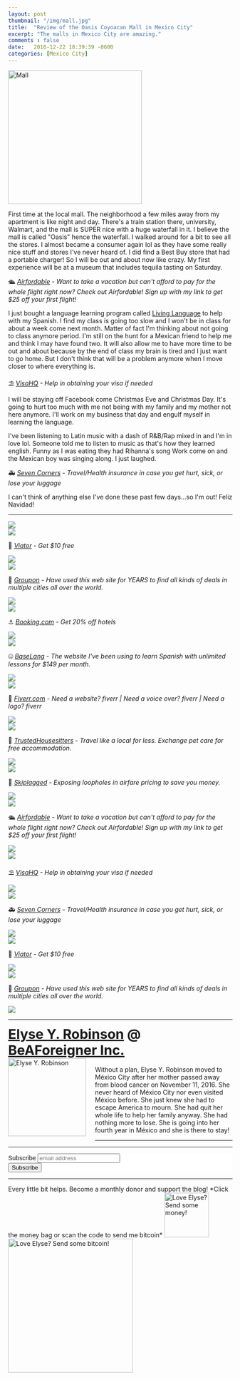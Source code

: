 ```yaml
---
layout: post
thumbnail: "/img/mall.jpg"
title:  "Review of the Oasis Coyoacan Mall in Mexico City"
excerpt: "The malls in Mexico City are amazing."
comments : false
date:   2016-12-22 18:39:39 -0600
categories: [Mexico City]
---
```


<img src="/img/mall.jpg" width="300" height="300" alt="Mall">

First time at the local mall. The neighborhood a few miles away from my apartment is like night and day. There's a train station there, university, Walmart, and the mall is SUPER nice with a huge waterfall in it. I believe the mall is called "Oasis" hence the waterfall. I walked around for a bit to see all the stores. I almost became a consumer again lol as they have some really nice stuff and stores I've never heard of. I did find a Best Buy store that had a portable charger! So I will be out and about now like crazy. My first experience will be at a museum that includes tequila tasting on Saturday.

🛳️ <i><a href="https://www.airfordable.com/referred?referrer=5a68bfc9535a390036c934f7" target="_blank">Airfordable</a> - Want to take a vacation but can't afford to pay for the whole flight right now? Check out Airfordable! Sign up with my link to get $25 off your first flight!</i><br>

I just bought a language learning program called <a href="http://www.livinglanguage.com/">Living Language</a> to help with my Spanish. I find my class is going too slow and I won't be in class for about a week come next month. Matter of fact I'm thinking about not going to class anymore period. I'm still on the hunt for a Mexican friend to help me and think I may have found two. It will also allow me to have more time to be out and about because by the end of class my brain is tired and I just want to go home. But I don't think that will be a problem anymore when I move closer to where everything is.

⛱️ <i><a href="https://www.visahq.com/?a_aid=vaff9616" target="_blank">VisaHQ</a> - Help in obtaining your visa if needed</i><br>

I will be staying off Facebook come Christmas Eve and Christmas Day. It's going to hurt too much with me not being with my family and my mother not here anymore. I'll work on my business that day and engulf myself in learning the language.

I've been listening to Latin music with a dash of R&amp;B/Rap mixed in and I'm in love lol. Someone told me to listen to music as that's how they learned english. Funny as I was eating they had Rihanna's song Work come on and the Mexican boy was singing along. I just laughed.

🚑 <i><a href="https://www.sevencorners.com/?a=7EA9D670-6805-4F0F-AB1C-804BD2C35B7D&z=HGP2SEQ" target="_blank">Seven Corners</a> - Travel/Health insurance in case you get hurt, sick, or lose your luggage</i><br>

I can't think of anything else I've done these past few days...so I'm out! Feliz Navidad!

<hr>

<picture>
  <source srcset="/img/mall (1).webp" type="image/webp">
  <source srcset="/img/mall (1).jpg" type="image/jpeg">
<img src="/img/mall (1).jpg">
</picture>
<br>

<picture>
  <source srcset="/img/mall (2).webp" type="image/webp">
  <source srcset="/img/mall (2).jpg" type="image/jpeg">
<img src="/img/mall (2).jpg">
</picture>
<br>

🛴 <i><a href="https://www.awin1.com/awclick.php?gid=385121&mid=11018&awinaffid=323811&linkid=2598552&clickref=" target="_blank">Viator</a> - Get $10 free</i><br>

<picture>
  <source srcset="/img/mall (3).webp" type="image/webp">
  <source srcset="/img/mall (3).jpg" type="image/jpeg">
<img src="/img/mall (3).jpg">
</picture>
<br>

<picture>
  <source srcset="/img/mall (4).webp" type="image/webp">
  <source srcset="/img/mall (4).jpg" type="image/jpeg">
<img src="/img/mall (4).jpg">
</picture>
<br>

🗿 <i><a href="https://www.groupon.com/visitor_referral/h/ee4bce1e-84de-4387-a735-d59d04539960" target="_blank">Groupon</a> - Have used this web site for YEARS to find all kinds of deals in multiple cities all over the world.</i><br>

<picture>
  <source srcset="/img/mall (5).webp" type="image/webp">
  <source srcset="/img/mall (5).jpg" type="image/jpeg">
<img src="/img/mall (5).jpg">
</picture>
<br>

<picture>
  <source srcset="/img/mall (6).webp" type="image/webp">
  <source srcset="/img/mall (6).jpg" type="image/jpeg">
<img src="/img/mall (6).jpg">
</picture>
<br>

⚓ <i><a href="https://www.booking.com/index.html?aid=1953880" target="_blank">Booking.com</a> - Get 20% off hotels</i><br>

<picture>
  <source srcset="/img/mall (7).webp" type="image/webp">
  <source srcset="/img/mall (7).jpg" type="image/jpeg">
<img src="/img/mall (7).jpg">
</picture>
<br>

<picture>
  <source srcset="/img/mall (8).webp" type="image/webp">
  <source srcset="/img/mall (8).jpg" type="image/jpeg">
<img src="/img/mall (8).jpg">
</picture>
<br>

🤐 <i><a href="https://baselang.com/signup/?referral=me%40elyserobinson.com" target="_blank">BaseLang</a> - The website I've been using to learn Spanish with unlimited lessons for $149 per month.</i><br>

<picture>
  <source srcset="/img/mall (9).webp" type="image/webp">
  <source srcset="/img/mall (9).jpg" type="image/jpeg">
<img src="/img/mall (9).jpg">
</picture>
<br>

<picture>
  <source srcset="/img/mall (10).webp" type="image/webp">
  <source srcset="/img/mall (10).jpg" type="image/jpeg">
<img src="/img/mall (10).jpg">
</picture>
<br>

💎 <i><a href="https://www.awin1.com/awclick.php?gid=383744&mid=6288&awinaffid=323811&linkid=2587800&clickref=" target="_blank">Fiverr.com</a> - Need a website? fiverr | Need a voice over? fiverr | Need a logo? fiverr</i><br>

<picture>
  <source srcset="/img/mall (11).webp" type="image/webp">
  <source srcset="/img/mall (11).jpg" type="image/jpeg">
<img src="/img/mall (11).jpg">
</picture>
<br>

<picture>
  <source srcset="/img/mall (12).webp" type="image/webp">
  <source srcset="/img/mall (12).jpg" type="image/jpeg">
<img src="/img/mall (12).jpg">
</picture>
<br>

📆 <i><a href="https://www.awin1.com/awclick.php?gid=379678&mid=5759&awinaffid=323811&linkid=2562126&clickref=" target="_blank">TrustedHousesitters</a> - Travel like a local for less. Exchange pet care for free accommodation.</i><br>

<picture>
  <source srcset="/img/mall (13).webp" type="image/webp">
  <source srcset="/img/mall (13).jpg" type="image/jpeg">
<img src="/img/mall (13).jpg">
</picture>
<br>

<picture>
  <source srcset="/img/mall (14).webp" type="image/webp">
  <source srcset="/img/mall (14).jpg" type="image/jpeg">
<img src="/img/mall (14).jpg">
</picture>
<br>

🎠 <i><a href="https://skiplagged.com/r/elyser" target="_blank">Skiplagged</a> - Exposing loopholes in airfare pricing to save you money.</i><br>

<picture>
  <source srcset="/img/mall (15).webp" type="image/webp">
  <source srcset="/img/mall (15).jpg" type="image/jpeg">
<img src="/img/mall (15).jpg">
</picture>
<br>

<picture>
  <source srcset="/img/mall (16).webp" type="image/webp">
  <source srcset="/img/mall (16).jpg" type="image/jpeg">
<img src="/img/mall (16).jpg">
</picture>
<br>

🛳️ <i><a href="https://www.airfordable.com/referred?referrer=5a68bfc9535a390036c934f7" target="_blank">Airfordable</a> - Want to take a vacation but can't afford to pay for the whole flight right now? Check out Airfordable! Sign up with my link to get $25 off your first flight!</i><br>

<picture>
  <source srcset="/img/mall (17).webp" type="image/webp">
  <source srcset="/img/mall (17).jpg" type="image/jpeg">
<img src="/img/mall (17).jpg">
</picture>
<br>

<picture>
  <source srcset="/img/mall (18).webp" type="image/webp">
  <source srcset="/img/mall (18).jpg" type="image/jpeg">
<img src="/img/mall (18).jpg">
</picture>
<br>

⛱️ <i><a href="https://www.visahq.com/?a_aid=vaff9616" target="_blank">VisaHQ</a> - Help in obtaining your visa if needed</i><br>

<picture>
  <source srcset="/img/mall (19).webp" type="image/webp">
  <source srcset="/img/mall (19).jpg" type="image/jpeg">
<img src="/img/mall (19).jpg">
</picture>
<br>

<picture>
  <source srcset="/img/mall (20).webp" type="image/webp">
  <source srcset="/img/mall (20).jpg" type="image/jpeg">
<img src="/img/mall (20).jpg">
</picture>
<br>

🚑 <i><a href="https://www.sevencorners.com/?a=7EA9D670-6805-4F0F-AB1C-804BD2C35B7D&z=HGP2SEQ" target="_blank">Seven Corners</a> - Travel/Health insurance in case you get hurt, sick, or lose your luggage</i><br>

<picture>
  <source srcset="/img/mall (21).webp" type="image/webp">
  <source srcset="/img/mall (21).jpg" type="image/jpeg">
<img src="/img/mall (21).jpg">
</picture>
<br>

<picture>
  <source srcset="/img/mall (22).webp" type="image/webp">
  <source srcset="/img/mall (22).jpg" type="image/jpeg">
<img src="/img/mall (22).jpg">
</picture>
<br>

🛴 <i><a href="https://www.awin1.com/awclick.php?gid=385121&mid=11018&awinaffid=323811&linkid=2598552&clickref=" target="_blank">Viator</a> - Get $10 free</i><br>

<picture>
  <source srcset="/img/mall (23).webp" type="image/webp">
  <source srcset="/img/mall (23).jpg" type="image/jpeg">
<img src="/img/mall (23).jpg">
</picture>
<br>

<picture>
  <source srcset="/img/mall (24).webp" type="image/webp">
  <source srcset="/img/mall (24).jpg" type="image/jpeg">
<img src="/img/mall (24).jpg">
</picture>
<br>

🗿 <i><a href="https://www.groupon.com/visitor_referral/h/ee4bce1e-84de-4387-a735-d59d04539960" target="_blank">Groupon</a> - Have used this web site for YEARS to find all kinds of deals in multiple cities all over the world.</i><br>

<picture>
  <source srcset="/img/mall (25).webp" type="image/webp">
  <source srcset="/img/mall (25).jpg" type="image/jpeg">
<img src="/img/mall (25).jpg">
</picture>
<br>

<hr>

<div style="font-size: 30px; font-weight: bold;"><a href="https://elyserobinson.com" target="_blank">Elyse Y. Robinson</a> @ <a href="https://www.beaforeigner.com" target="_blank">BeAForeigner Inc.</a></div>
<div style="float: left; padding: 0 20px 20px 0;"><img src="/img/me86.gif" width="175" height="175" alt="Elyse Y. Robinson"></div>
<br>
Without a plan, Elyse Y. Robinson moved to México City after her mother passed away from blood cancer on November 11, 2016. She never heard of México City nor even visited México before. She just knew she had to escape America to mourn. She had quit her whole life to help her family anyway. She had nothing more to lose. She is going into her fourth year in México and she is there to stay!

<hr>

<div class="sharethis-inline-share-buttons"></div>

<hr>

<!-- Begin Mailchimp Signup Form -->
<link href="//cdn-images.mailchimp.com/embedcode/horizontal-slim-10_7.css" rel="stylesheet" type="text/css">
<style type="text/css">
	#mc_embed_signup{background:#fff; clear:left; font:14px Helvetica,Arial,sans-serif; width:100%;}
	/* Add your own Mailchimp form style overrides in your site stylesheet or in this style block.
	   We recommend moving this block and the preceding CSS link to the HEAD of your HTML file. */
</style>
<div id="mc_embed_signup">
<form action="https://elyserobinson.us14.list-manage.com/subscribe/post?u=d8681ae8829338461cc453b4a&amp;id=f1fd37520f" method="post" id="mc-embedded-subscribe-form" name="mc-embedded-subscribe-form" class="validate" target="_blank" novalidate>
    <div id="mc_embed_signup_scroll">
	<label for="mce-EMAIL">Subscribe</label>
	<input type="email" value="" name="EMAIL" class="email" id="mce-EMAIL" placeholder="email address" required>
    <!-- real people should not fill this in and expect good things - do not remove this or risk form bot signups-->
    <div style="position: absolute; left: -5000px;" aria-hidden="true"><input type="text" name="b_d8681ae8829338461cc453b4a_f1fd37520f" tabindex="-1" value=""></div>
    <div class="clear"><input type="submit" value="Subscribe" name="subscribe" id="mc-embedded-subscribe" class="button"></div>
    </div>
</form>
</div>

<!--End mc_embed_signup-->

<hr>

<div class="text-align: center">
Every little bit helps. Become a monthly donor and support the blog! *Click the money bag or scan the code to send me bitcoin*
<a href="https://liberapay.com/elyserobinson" target="_blank"><img src="/img/419_money_bag_BTC_solid.gif" width="100" height="100" alt="Love Elyse? Send some money!"></a>

<picture>
  <source srcset="/img/bitcoin.webp" type="image/webp">
  <source srcset="/img/bitcoin.jpeg" type="image/jpeg">
  <img src="/img/bitcoin.jpeg" width="280" height="300" alt="Love Elyse? Send some bitcoin!">
</picture>
</div>

